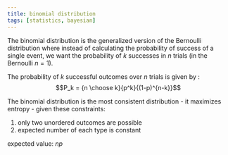 ```yaml
---
title: binomial distribution
tags: [statistics, bayesian]
---
```


The binomial distribution is the generalized version of the Bernoulli distribution where instead of calculating the probability of success of a single event, we want the probability of $k$ successes in $n$ trials (in the Bernoulli $n=1$).

The probability of $k$ successful outcomes over $n$ trials is given by : $$P_k = {n \choose k}{p^k}{(1-p)^{n-k}}$$

The binomial distribution is the most consistent distribution - it maximizes entropy - given these constraints:

1) only two unordered outcomes are possible
2) expected number of each type is constant

expected value: *np*